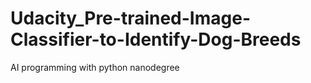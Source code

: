 # Udacity_Pre-trained-Image-Classifier-to-Identify-Dog-Breeds
 AI programming with python nanodegree

